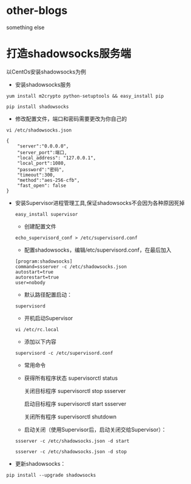 # other-blogs
something else
# 打造shadowsocks服务端

以CentOs安装shadowsocks为例

* 安装shadowsocks服务
```
yum install m2crypto python-setuptools && easy_install pip
```
```
pip install shadowsocks
```
* 修改配置文件，端口和密码需要更改为你自己的
```
vi /etc/shadowsocks.json
```
```
{
    "server":"0.0.0.0",
    "server_port":端口,
    "local_address": "127.0.0.1",
    "local_port":1080,
    "password":"密码",
    "timeout":300,
    "method":"aes-256-cfb",
    "fast_open": false
}
```
    
* 安装Supervisor进程管理工具,保证shadowsocks不会因为各种原因死掉
  ```
  easy_install supervisor
  ```
  * 创建配置文件
  ```
  echo_supervisord_conf > /etc/supervisord.conf
  ```
  * 配置shadowsocks，编辑/etc/supervisord.conf，在最后加入
  ```
  [program:shadowsocks]
  command=ssserver -c /etc/shadowsocks.json
  autostart=true
  autorestart=true
  user=nobody
  ```
  * 默认路径配置启动：
  ```
  supervisord
  ```
  * 开机启动Supervisor
  ```
  vi /etc/rc.local
  ```
  * 添加以下内容
  ```
  supervisord -c /etc/supervisord.conf
  ```
  * 常用命令
  * 
    获得所有程序状态 supervisorctl status

    关闭目标程序 supervisorctl stop ssserver
    
    启动目标程序 supervisorctl start ssserver
    
    关闭所有程序 supervisorctl shutdown

  * 启动关闭（使用Supervisor后，启动关闭交给Supervisor）：
  ```
  ssserver -c /etc/shadowsocks.json -d start
  ```
  ```
  ssserver -c /etc/shadowsocks.json -d stop
  ```

* 更新shadowsocks：
```
pip install --upgrade shadowsocks
```

